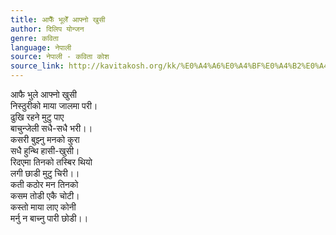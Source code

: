 ```yaml
---
title: आफैँ भूलेँ आफ्नो खुसी
author: दिलिप योन्जन
genre: कविता
language: नेपाली
source: नेपाली - कविता कोश
source_link: http://kavitakosh.org/kk/%E0%A4%A6%E0%A4%BF%E0%A4%B2%E0%A4%BF%E0%A4%AA_%E0%A4%AF%E0%A5%8B%E0%A4%A8%E0%A5%8D%E0%A4%9C%E0%A4%A8
---
```


आफै भुले आफ्नो खुसी  
निस्ठुरीको माया जालमा परी।  
ढुखि रहने मुटु पाए  
बाचुन्जेली सधै-सधै भरी।।  
कसरी बुझ्नु मनको कुरा  
सधै हुन्थि हासी-खुसी।  
रिदएमा तिनको तस्बिर थियो  
लगी छाडी मुटु चिरी।।  
कती कठोर मन तिनको  
कसम तोडी एकै चोटी।  
कस्तो माया लाए कोनी  
मर्नु न बाच्नु पारी छोडी।।
